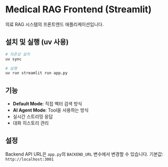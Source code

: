 # Medical RAG Frontend (Streamlit)

의료 RAG 시스템의 프론트엔드 애플리케이션입니다.

## 설치 및 실행 (uv 사용)

```bash
# 의존성 설치
uv sync

# 실행
uv run streamlit run app.py
```

## 기능

- **Default Mode**: 직접 벡터 검색 방식
- **AI Agent Mode**: Tool을 사용하는 방식
- 실시간 스트리밍 응답
- 대화 히스토리 관리

## 설정

Backend API URL은 `app.py`의 `BACKEND_URL` 변수에서 변경할 수 있습니다.
기본값: `http://localhost:3001`
